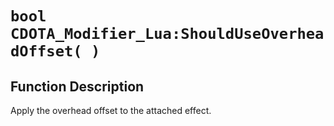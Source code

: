 # `bool CDOTA_Modifier_Lua:ShouldUseOverheadOffset( )`
## Function Description
Apply the overhead offset to the attached effect.
